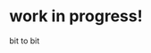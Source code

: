 <!-- index.html -->
<!DOCTYPE html>
<html>
  <head>
    <meta charset="UTF-8">
    <title>Last 21M</title>
  </head>
  <body>
    <h1>work in progress!</h1>
    <p>bit to bit</p>
  </body>
</html>
